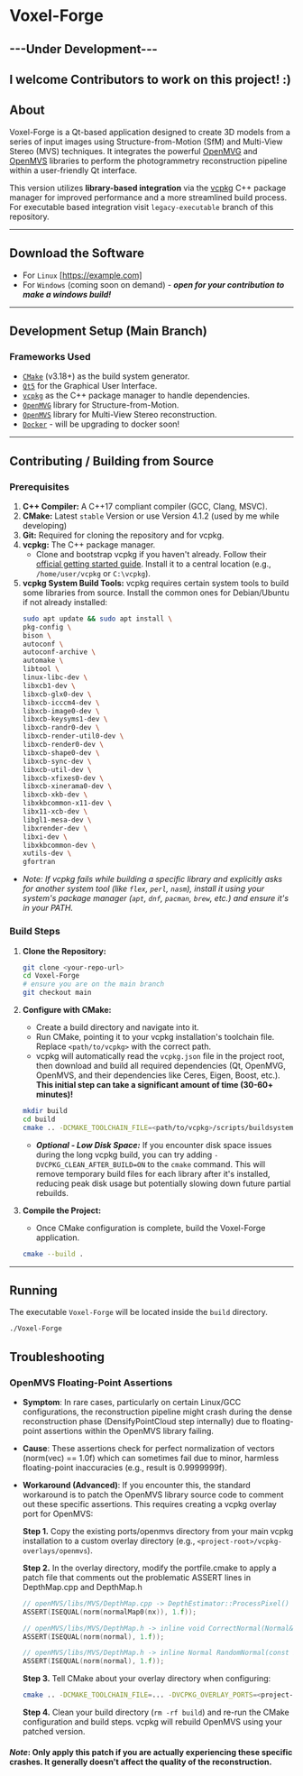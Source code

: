 # Voxel-Forge

## **---Under Development---**

## **I welcome Contributors to work on this project! :)**


## About

Voxel-Forge is a Qt-based application designed to create 3D models from a series of input images using Structure-from-Motion (SfM) and Multi-View Stereo (MVS) techniques. It integrates the powerful [OpenMVG](https://github.com/openMVG/openMVG) and [OpenMVS](https://github.com/cdcseacave/openMVS) libraries to perform the photogrammetry reconstruction pipeline within a user-friendly Qt interface.

This version utilizes **library-based integration** via the [vcpkg](https://vcpkg.io/) C++ package manager for improved performance and a more streamlined build process. For executable based integration visit `legacy-executable` branch of this repository.

---

## Download the Software

* For `Linux` [https://example.com]
* For `Windows` (coming soon on demand) - ***open for your contribution to make a windows build!***

---

## Development Setup (Main Branch)

### Frameworks Used

* [`CMake`](https://cmake.org/) (v3.18+) as the build system generator.
* [`Qt5`](https://www.qt.io/) for the Graphical User Interface.
* [`vcpkg`](https://vcpkg.io/) as the C++ package manager to handle dependencies.
* [`OpenMVG`](https://github.com/openMVG/openMVG) library for Structure-from-Motion.
* [`OpenMVS`](https://github.com/cdcseacave/openMVS) library for Multi-View Stereo reconstruction.
* [`Docker`](https://www.docker.com/) - will be upgrading to docker soon!

---

## Contributing / Building from Source

### Prerequisites

1.  **C++ Compiler:** A C++17 compliant compiler (GCC, Clang, MSVC).
2.  **CMake:** Latest `stable` Version or use Version 4.1.2 (used by me while developing)
3.  **Git:** Required for cloning the repository and for vcpkg.
4.  **vcpkg:** The C++ package manager.
    * Clone and bootstrap vcpkg if you haven't already. Follow their [official getting started guide](https://github.com/microsoft/vcpkg#getting-started). Install it to a central location (e.g., `/home/user/vcpkg` or `C:\vcpkg`).
5. **vcpkg System Build Tools:** vcpkg requires certain system tools to build some libraries from source. Install the common ones for Debian/Ubuntu if not already installed:
    ```bash
    sudo apt update && sudo apt install \
    pkg-config \
    bison \
    autoconf \
    autoconf-archive \
    automake \
    libtool \
    linux-libc-dev \
    libxcb1-dev \
    libxcb-glx0-dev \
    libxcb-icccm4-dev \
    libxcb-image0-dev \
    libxcb-keysyms1-dev \
    libxcb-randr0-dev \
    libxcb-render-util0-dev \
    libxcb-render0-dev \
    libxcb-shape0-dev \
    libxcb-sync-dev \
    libxcb-util-dev \
    libxcb-xfixes0-dev \
    libxcb-xinerama0-dev \
    libxcb-xkb-dev \
    libxkbcommon-x11-dev \
    libx11-xcb-dev \
    libgl1-mesa-dev \
    libxrender-dev \
    libxi-dev \
    libxkbcommon-dev \
    xutils-dev \
    gfortran
    ```

* *Note: If vcpkg fails while building a specific library and explicitly asks for another system tool (like `flex`, `perl`, `nasm`), install it using your system's package manager (`apt`, `dnf`, `pacman`, `brew`, etc.) and ensure it's in your PATH.*

### Build Steps

1.  **Clone the Repository:**
    ```bash
    git clone <your-repo-url>
    cd Voxel-Forge
    # ensure you are on the main branch
    git checkout main
    ```

2.  **Configure with CMake:**
    * Create a build directory and navigate into it.
    * Run CMake, pointing it to your vcpkg installation's toolchain file. Replace `<path/to/vcpkg>` with the correct path.
    * vcpkg will automatically read the `vcpkg.json` file in the project root, then download and build all required dependencies (Qt, OpenMVG, OpenMVS, and their dependencies like Ceres, Eigen, Boost, etc.). **This initial step can take a significant amount of time (30-60+ minutes)!**
    ```bash
    mkdir build
    cd build
    cmake .. -DCMAKE_TOOLCHAIN_FILE=<path/to/vcpkg>/scripts/buildsystems/vcpkg.cmake -DVCPKG_CLEAN_AFTER_BUILD=ON
    ```
    * ***Optional - Low Disk Space:*** If you encounter disk space issues during the long vcpkg build, you can try adding `-DVCPKG_CLEAN_AFTER_BUILD=ON` to the `cmake` command. This will remove temporary build files for each library after it's installed, reducing peak disk usage but potentially slowing down future partial rebuilds.

3.  **Compile the Project:**
    * Once CMake configuration is complete, build the Voxel-Forge application.
    ```bash
    cmake --build .
    ```

---

## Running

The executable `Voxel-Forge` will be located inside the `build` directory.

```bash
./Voxel-Forge
```


## Troubleshooting
### OpenMVS Floating-Point Assertions
- **Symptom**: In rare cases, particularly on certain Linux/GCC configurations, the reconstruction pipeline might crash during the dense reconstruction phase (DensifyPointCloud step internally) due to floating-point assertions within the OpenMVS library failing.

- **Cause**: These assertions check for perfect normalization of vectors (norm(vec) == 1.0f) which can sometimes fail due to minor, harmless floating-point inaccuracies (e.g., result is 0.9999999f).

- **Workaround (Advanced)**: If you encounter this, the standard workaround is to patch the OpenMVS library source code to comment out these specific assertions. This requires creating a vcpkg overlay port for OpenMVS:

    **Step 1.** Copy the existing ports/openmvs directory from your main vcpkg installation to a custom overlay directory (e.g., `<project-root>/vcpkg-overlays/openmvs`).

    **Step 2.** In the overlay directory, modify the portfile.cmake to apply a patch file that comments out the problematic ASSERT lines in DepthMap.cpp and DepthMap.h

    ```cpp
    // openMVS/libs/MVS/DepthMap.cpp -> DepthEstimator::ProcessPixel()
    ASSERT(ISEQUAL(norm(normalMap0(nx)), 1.f));   

    // openMVS/libs/MVS/DepthMap.h -> inline void CorrectNormal(Normal& normal) const
    ASSERT(ISEQUAL(norm(normal), 1.f));           

    // openMVS/libs/MVS/DepthMap.h -> inline Normal RandomNormal(const Point3f& viewRay)
    ASSERT(ISEQUAL(norm(normal), 1.f));           
    ```

    **Step 3.** Tell CMake about your overlay directory when configuring:

    ```bash
    cmake .. -DCMAKE_TOOLCHAIN_FILE=... -DVCPKG_OVERLAY_PORTS=<project-root>/vcpkg-overlays
    ```

    **Step 4.** Clean your build directory (`rm -rf build`) and re-run the CMake configuration and build steps. vcpkg will rebuild OpenMVS using your patched version.

 #### **_Note_**: Only apply this patch if you are actually experiencing these specific crashes. It generally doesn't affect the quality of the reconstruction.